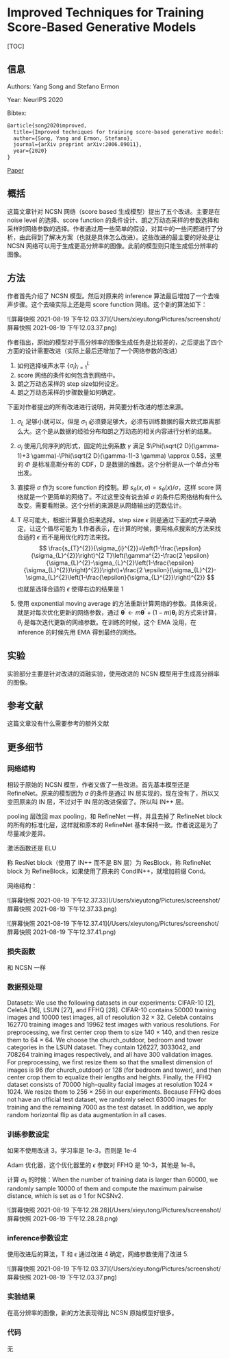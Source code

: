 # Improved Techniques for Training Score-Based Generative Models

[TOC]

## 信息

Authors: Yang Song and Stefano Ermon

Year: NeurIPS 2020

Bibtex:

```latex
@article{song2020improved,
  title={Improved techniques for training score-based generative models},
  author={Song, Yang and Ermon, Stefano},
  journal={arXiv preprint arXiv:2006.09011},
  year={2020}
}
```

[Paper](file:///Users/xieyutong/Documents/Research/PaperReading/Papers/improved-techniques-for-training-score-based-generative-models.pdf)



## 概括

这篇文章针对 NCSN 网络（score based 生成模型）提出了五个改进。主要是在 noise level 的选择、score function 的条件设计、朗之万动态采样的参数选择和采样时网络参数的选择。作者通过用一些简单的假设，对其中的一些问题进行了分析，由此得到了解决方案（也就是具体怎么改进）。这些改进的最主要的好处是让 NCSN 网络可以用于生成更高分辨率的图像。此前的模型则只能生成低分辨率的图像。



## 方法

作者首先介绍了 NCSN 模型。然后对原来的 inference 算法最后增加了一个去噪声步骤。这个去噪实际上还是用 score function 网络。这个新的算法如下：

![屏幕快照 2021-08-19 下午12.03.37](/Users/xieyutong/Pictures/screenshot/屏幕快照 2021-08-19 下午12.03.37.png)

作者指出，原始的模型对于高分辨率的图像生成任务是比较差的，之后提出了四个方面的设计需要改进（实际上最后还增加了一个网络参数的改进）

1. 如何选择噪声水平 $\{\sigma_i\}^L_{i=1}$
2. score 网络的条件如何包含到网络中。
3. 朗之万动态采样的 step size如何设定。
4. 朗之万动态采样的步骤数量如何确定。

下面对作者提出的所有改进进行说明，并简要分析改进的想法来源。

1. $\sigma_L$ 足够小就可以，但是 $\sigma_1$ 必须要足够大，必须有训练数据的最大欧式距离那么大。这个是从数据的经验分布和朗之万动态的相关内容进行分析的结果。

2. $\sigma_i$ 使用几何序列的形式，固定的比例系数 $\gamma$ 满足 $\Phi(\sqrt{2 D}(\gamma-1)+3 \gamma)-\Phi(\sqrt{2 D}(\gamma-1)-3 \gamma) \approx 0.5$，这里的 $\Phi$ 是标准高斯分布的 CDF，D 是数据的维数。这个分析是从一个单点分布出发。

3. 直接将 $\sigma$ 作为 score function 的控制。即 $s_{\theta}(x, \sigma) = s_{\theta}(x)/\sigma$，这样 score 网络就是一个更简单的网络了。不过这里没有说去掉 $\sigma$ 的条件后网络结构有什么改变。需要看附录。这个分析的来源是从网络输出的范数估计。

4. T 尽可能大，根据计算量负担来选择。step size $\epsilon$ 则是通过下面的式子来确定，让这个值尽可能为 1.作者表示，在计算的时候，要用格点搜索的方法来找合适的 $\epsilon$ 而不是用优化的方法来找。
   $$
   \frac{s_{T}^{2}}{\sigma_{i}^{2}}=\left(1-\frac{\epsilon}{\sigma_{L}^{2}}\right)^{2 T}\left(\gamma^{2}-\frac{2 \epsilon}{\sigma_{L}^{2}-\sigma_{L}^{2}\left(1-\frac{\epsilon}{\sigma_{L}^{2}}\right)^{2}}\right)+\frac{2 \epsilon}{\sigma_{L}^{2}-\sigma_{L}^{2}\left(1-\frac{\epsilon}{\sigma_{L}^{2}}\right)^{2}}
   $$
   也就是选择合适的 $\epsilon$ 使得右边的结果是 1

5. 使用 exponential moving average 的方法重新计算网络的参数。具体来说，就是对每次优化更新的网络参数，通过 $\boldsymbol{\theta}^{\prime} \leftarrow m \boldsymbol{\theta}^{\prime}+(1-m) \boldsymbol{\theta}_{i}$ 的方式来计算，$\theta_i$ 是每次迭代更新的网络参数。在训练的时候，这个 EMA 没用，在 inference 的时候先用 EMA 得到最终的网络。

## 实验

实验部分主要是针对改进的消融实验，使用改进的 NCSN 模型用于生成高分辨率的图像。



## 参考文献

这篇文章没有什么需要参考的额外文献



## 更多细节

### 网络结构

相较于原始的 NCSN 模型，作者又做了一些改进。首先基本模型还是 RefineNet。原来的模型因为 $\sigma$ 的条件是通过 IN 层实现的，现在没有了，所以又变回原来的 IN 层，不过对于 IN 层的改进保留了。所以叫 IN++ 层。

pooling 层改回 max pooling，和 RefineNet 一样，并且去掉了 RefineNet block 的所有的标准化层，这样就和原本的 RefineNet 基本保持一致。作者说这是为了尽量减少差异。

激活函数还是 ELU

称 ResNet block（使用了 IN++ 而不是 BN 层）为 ResBlock，称 RefineNet block 为 RefineBlock，如果使用了原来的 CondIN++，就增加前缀 Cond。

网络结构：

![屏幕快照 2021-08-19 下午12.37.33](/Users/xieyutong/Pictures/screenshot/屏幕快照 2021-08-19 下午12.37.33.png)

![屏幕快照 2021-08-19 下午12.37.41](/Users/xieyutong/Pictures/screenshot/屏幕快照 2021-08-19 下午12.37.41.png)

### 损失函数

和 NCSN 一样

### 数据预处理

Datasets: We use the following datasets in our experiments: CIFAR-10 [2], CelebA [16], LSUN [27], and FFHQ [28]. CIFAR-10 contains 50000 training images and 10000 test images, all of resolution 32 × 32. CelebA contains 162770 training images and 19962 test images with various resolutions. For preprocessing, we ﬁrst center crop them to size 140 × 140, and then resize them to 64 × 64. We choose the church_outdoor, bedroom and tower categories in the LSUN dataset. They contain 126227, 3033042, and 708264 training images respectively, and all have 300 validation images. For preprocessing, we ﬁrst resize them so that the smallest dimension of images is 96 (for church_outdoor) or 128 (for bedroom and tower), and then center crop them to equalize their lengths and heights. Finally, the FFHQ dataset consists of 70000 high-quality facial images at resolution 1024 × 1024. We resize them to 256 × 256 in our experiments. Because FFHQ does not have an ofﬁcial test dataset, we randomly select 63000 images for training and the remaining 7000 as the test dataset. In addition, we apply random horizontal ﬂip as data augmentation in all cases.

### 训练参数设定

如果不使用改进 3，学习率是 1e-3，否则是 1e-4

Adam 优化器，这个优化器里的 $\epsilon$ 参数对 FFHQ 是 10-3，其他是 1e-8。

计算 $\sigma_1$ 的时候：When the number of training data is larger than 60000, we randomly sample 10000 of them and compute the maximum pairwise distance, which is set as σ 1 for NCSNv2.

![屏幕快照 2021-08-19 下午12.28.28](/Users/xieyutong/Pictures/screenshot/屏幕快照 2021-08-19 下午12.28.28.png)

### inference参数设定

使用改进后的算法，T 和 $\epsilon$ 通过改进 4 确定，网络参数使用了改进 5.

![屏幕快照 2021-08-19 下午12.03.37](/Users/xieyutong/Pictures/screenshot/屏幕快照 2021-08-19 下午12.03.37.png)

### 实验结果

在高分辨率的图像，新的方法表现得比 NCSN 原始模型好很多。

### 代码

无